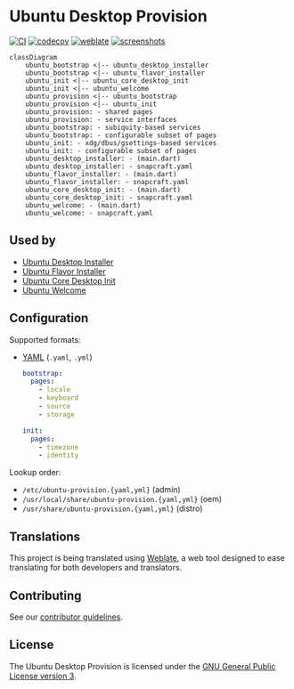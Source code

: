 # Ubuntu Desktop Provision

[![CI](https://github.com/canonical/ubuntu-desktop-provision/actions/workflows/ci.yml/badge.svg)](https://github.com/canonical/ubuntu-desktop-provision/actions/workflows/ci.yml)
[![codecov](https://codecov.io/gh/canonical/ubuntu-desktop-provision/branch/main/graph/badge.svg?token=JcedDc47dU)](https://codecov.io/gh/canonical/ubuntu-desktop-provision)
[![weblate](https://hosted.weblate.org/widget/ubuntu-desktop-installer/svg-badge.svg)](https://hosted.weblate.org/engage/ubuntu-desktop-installer/)
[![screenshots](https://img.shields.io/badge/screenshots-gray?logo=ubuntu)](https://github.com/canonical/ubuntu-desktop-provision-screenshots)

```mermaid
classDiagram
    ubuntu_bootstrap <|-- ubuntu_desktop_installer
    ubuntu_bootstrap <|-- ubuntu_flavor_installer
    ubuntu_init <|-- ubuntu_core_desktop_init
    ubuntu_init <|-- ubuntu_welcome
    ubuntu_provision <|-- ubuntu_bootstrap
    ubuntu_provision <|-- ubuntu_init
    ubuntu_provision: - shared pages
    ubuntu_provision: - service interfaces
    ubuntu_bootstrap: - subiquity-based services
    ubuntu_bootstrap: - configurable subset of pages
    ubuntu_init: - xdg/dbus/gsettings-based services
    ubuntu_init: - configurable subset of pages
    ubuntu_desktop_installer: - (main.dart)
    ubuntu_desktop_installer: - snapcraft.yaml
    ubuntu_flavor_installer: - (main.dart)
    ubuntu_flavor_installer: - snapcraft.yaml
    ubuntu_core_desktop_init: - (main.dart)
    ubuntu_core_desktop_init: - snapcraft.yaml
    ubuntu_welcome: - (main.dart)
    ubuntu_welcome: - snapcraft.yaml
```

## Used by

- [Ubuntu Desktop Installer](https://github.com/canonical/ubuntu-desktop-installer)
- [Ubuntu Flavor Installer](https://github.com/canonical/ubuntu-flavor-installer)
- [Ubuntu Core Desktop Init](https://github.com/canonical/ubuntu-core-desktop-init)
- [Ubuntu Welcome](https://github.com/canonical/ubuntu-welcome)

## Configuration

Supported formats:
- [YAML](https://yaml.org/) (`.yaml`, `.yml`)

    ```yaml
    bootstrap:
      pages:
        - locale
        - keyboard
        - source
        - storage

    init:
      pages:
        - timezone
        - identity
    ```

Lookup order:
- `/etc/ubuntu-provision.{yaml,yml}` (admin)
- `/usr/local/share/ubuntu-provision.{yaml,yml}` (oem)
- `/usr/share/ubuntu-provision.{yaml,yml}` (distro)

## Translations

This project is being translated using [Weblate](https://hosted.weblate.org/engage/ubuntu-desktop-installer/), a web tool designed to ease translating for both developers and translators.

## Contributing

See our [contributor guidelines](CONTRIBUTING.md).

## License

The Ubuntu Desktop Provision is licensed under the [GNU General Public License version 3](LICENSE).
